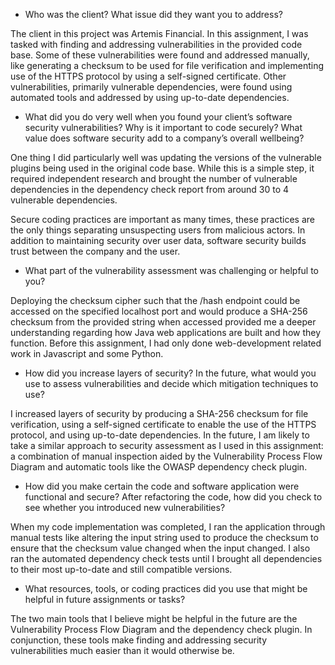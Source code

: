 - Who was the client? What issue did they want you to address?

The client in this project was Artemis Financial. In this assignment, I was tasked with finding and addressing vulnerabilities in the provided code base. Some of these vulnerabilities were found and addressed manually, like generating a checksum to be used for file verification and implementing use of the HTTPS protocol by using a self-signed certificate. Other vulnerabilities, primarily vulnerable dependencies, were found using automated tools and addressed by using up-to-date dependencies.

- What did you do very well when you found your client’s software security vulnerabilities? Why is it important to code securely? What value does software security add to a company’s overall wellbeing?

One thing I did particularly well was updating the versions of the vulnerable plugins being used in the original code base. While this is a simple step, it required independent research and brought the number of vulnerable dependencies in the dependency check report from around 30 to 4 vulnerable dependencies.

Secure coding practices are important as many times, these practices are the only things separating unsuspecting users from malicious actors. In addition to maintaining security over user data, software security builds trust between the company and the user.

-  What part of the vulnerability assessment was challenging or helpful to you?

Deploying the checksum cipher such that the /hash endpoint could be accessed on the specified localhost port and would produce a SHA-256 checksum from the provided string when accessed provided me a deeper understanding regarding how Java web applications are built and how they function. Before this assignment, I had only done web-development related work in Javascript and some Python.

- How did you increase layers of security? In the future, what would you use to assess vulnerabilities and decide which mitigation techniques to use?

I increased layers of security by producing a SHA-256 checksum for file verification, using a self-signed certificate to enable the use of the HTTPS protocol, and using up-to-date dependencies. In the future, I am likely to take a similar approach to security assessment as I used in this assignment: a combination of manual inspection aided by the Vulnerability Process Flow Diagram and automatic tools like the OWASP dependency check plugin.

- How did you make certain the code and software application were functional and secure? After refactoring the code, how did you check to see whether you introduced new vulnerabilities?

When my code implementation was completed, I ran the application through manual tests like altering the input string used to produce the checksum to ensure that the checksum value changed when the input changed. I also ran the automated dependency check tests until I brought all dependencies to their most up-to-date and still compatible versions.

- What resources, tools, or coding practices did you use that might be helpful in future assignments or tasks?

The two main tools that I believe might be helpful in the future are the Vulnerability Process Flow Diagram and the dependency check plugin. In conjunction, these tools make finding and addressing security vulnerabilities much easier than it would otherwise be.
